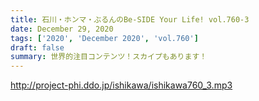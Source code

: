 ```yaml
---
title: 石川・ホンマ・ぶるんのBe-SIDE Your Life! vol.760-3
date: December 29, 2020
tags: ['2020', 'December 2020', 'vol.760']
draft: false
summary: 世界的注目コンテンツ！スカイプもあります！
---
```


http://project-phi.ddo.jp/ishikawa/ishikawa760_3.mp3